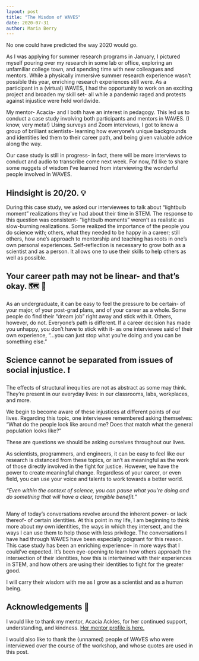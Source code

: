 ```yaml
---
layout: post
title: "The Wisdom of WAVES"
date: 2020-07-31
author: Maria Berry
---
```


No one could have predicted the way 2020 would go. 

As I was applying for summer research programs in January, I pictured myself pouring over my research in some lab or office, exploring an unfamiliar college town, and spending time with new colleagues and mentors. While a physically immersive summer research experience wasn’t possible this year, enriching research experiences still were. As a participant in a (virtual) WAVES, I had the opportunity to work on an exciting project and broaden my skill set- all while a pandemic raged and protests against injustice were held worldwide.

My mentor- Acacia- and I both have an interest in pedagogy. This led us to conduct a case study involving both participants and mentors in WAVES. (I know, very meta!) Using surveys and Zoom interviews, I got to know a group of brilliant scientists- learning how everyone’s unique backgrounds and identities led them to their career path, and being given valuable advice along the way.

Our case study is still in progress- in fact, there will be more interviews to conduct and audio to transcribe come next week. For now, I’d like to share some nuggets of wisdom I’ve learned from interviewing the wonderful people involved in WAVES.        





## **Hindsight is 20/20.** :bulb:

During this case study, we asked our interviewees to talk about “lightbulb moment” realizations they’ve had about their time in STEM. The response to this question was consistent- “lightbulb moments” weren’t as realistic as slow-burning realizations. Some realized the importance of the people you do science with; others, what they needed to be happy in a career; still others, how one’s approach to mentorship and teaching has roots in one’s own personal experiences.
Self-reflection is necessary to grow both as a scientist and as a person. It allows one to use their skills to help others as well as possible.







## **Your career path may not be linear- and that’s okay.** :world_map:   :compass:

As an undergraduate, it can be easy to feel the pressure to be certain- of your major, of your post-grad plans, and of your career as a whole. Some people do find their “dream job” right away and stick with it. Others, however, do not. Everyone’s path is different. If a career decision has made you unhappy, you don’t have to stick with it- as one interviewee said of their own experience, “...you can just stop what you’re doing and you can be something else.”




## **Science cannot be separated from issues of social injustice.** :exclamation:

The effects of structural inequities are not as abstract as some may think. They’re present in our everyday lives: in our classrooms, labs, workplaces, and more. 

We begin to become aware of these injustices at different points of our lives. Regarding this topic, one interviewee remembered asking themselves: “What do the people look like around me? Does that match what the general population looks like?”

These are questions we should be asking ourselves throughout our lives.

As scientists, programmers, and engineers, it can be easy to feel like our research is distanced from these topics, or isn’t as meaningful as the work of those directly involved in the fight for justice. However, we have the power to create meaningful change. Regardless of your career, or even field, you can use your voice and talents to work towards a better world.

*“Even within the context of science, you can pause what you’re doing and do something that will have a clear, tangible benefit.”*



##
Many of today’s conversations revolve around the inherent power- or lack thereof- of certain identities. At this point in my life, I am beginning to think more about my own identities, the ways in which they intersect, and the ways I can use them to help those with less privilege. The conversations I have had through WAVES have been especially poignant for this reason. 
This case study has been an enriching experience- in more ways that I could’ve expected. It’s been eye-opening to learn how others approach the intersection of their identities, how this is intertwined with their experiences in STEM, and how others are using their identities to fight for the greater good.

 I will carry their wisdom with me as I grow as a scientist and as a human being.






## **Acknowledgements**  :star2:

I would like to thank my mentor, Acacia Ackles, for her continued support, understanding, and kindness. [Her mentor profile is here.](http://mmore500.com/waves/people.html#alackles) 

I would also like to thank the (unnamed) people of WAVES who were interviewed over the course of the workshop, and whose quotes are used in this post.
